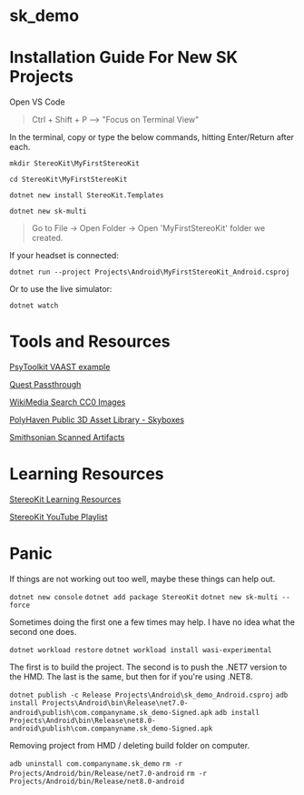 # sk_demo
 

# Installation Guide For New SK Projects

Open VS Code

> Ctrl + Shift + P --> "Focus on Terminal View"

In the terminal, copy or type the below commands, hitting Enter/Return after each.

`mkdir StereoKit\MyFirstStereoKit`

`cd StereoKit\MyFirstStereoKit`

`dotnet new install StereoKit.Templates`

`dotnet new sk-multi`

> Go to File -> Open Folder -> Open 'MyFirstStereoKit' folder we created.

If your headset is connected:

`dotnet run --project Projects\Android\MyFirstStereoKit_Android.csproj` 

Or to use the live simulator:

`dotnet watch`



# Tools and Resources

[PsyToolkit VAAST example](https://www.psytoolkit.org/experiment-library/vaast_images.html)

[Quest Passthrough](https://github.com/StereoKit/StereoKit/tree/master/Examples/StereoKitTest/Tools)

[WikiMedia Search CC0 Images](https://commons.wikimedia.org/w/index.php?search)

[PolyHaven Public 3D Asset Library - Skyboxes](https://polyhaven.com/hdris)

[Smithsonian Scanned Artifacts](https://3d.si.edu/explore)



# Learning Resources

[StereoKit Learning Resources](https://stereokit.net/Pages/Guides/Learning-Resources.html)

[StereoKit YouTube Playlist](https://youtube.com/playlist?list=PLLhA_jQG6_Hbquqhj6f0V3H3Xm5c1ecA4&si=FnjUjTaRHBlblPd4)




# Panic

If things are not working out too well, maybe these things can help out.

`dotnet new console`
`dotnet add package StereoKit`
`dotnet new sk-multi --force`

Sometimes doing the first one a few times may help. 
I have no idea what the second one does. 

`dotnet workload restore` 
`dotnet workload install wasi-experimental`

The first is to build the project.
The second is to push the .NET7 version to the HMD.
The last is the same, but then for if you're using .NET8.

`dotnet publish -c Release Projects\Android\sk_demo_Android.csproj`
`adb install Projects\Android\bin\Release\net7.0-android\publish\com.companyname.sk_demo-Signed.apk`
`adb install Projects\Android\bin\Release\net8.0-android\publish\com.companyname.sk_demo-Signed.apk`

Removing project from HMD / deleting build folder on computer.

`adb uninstall com.companyname.sk_demo`
`rm -r Projects/Android/bin/Release/net7.0-android`
`rm -r Projects/Android/bin/Release/net8.0-android`
